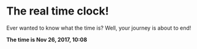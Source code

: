 # The real time clock!

Ever wanted to know what the time is? Well, your journey is about to end!

**The time is Nov 26, 2017, 10:08**